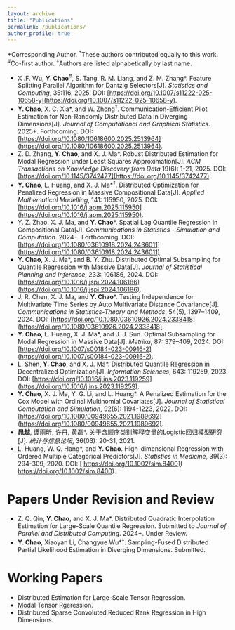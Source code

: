 ```yaml
---
layout: archive
title: "Publications"
permalink: /publications/
author_profile: true
---
```

\*Corresponding Author.
<sup>&dagger;</sup>These authors contributed equally to this work.
<sup>\#</sup>Co-first author.
<sup>‡</sup>Authors are listed alphabetically by last name.
-  X .F. Wu, **Y. Chao**<sup>\#</sup>, S. Tang,  R. M. Liang, and Z. M. Zhang\*. Feature Splitting Parallel Algorithm for Dantzig Selectors[J]. *Statistics and Computing*, 35:116, 2025. DOI: [https://doi.org/10.1007/s11222-025-10658-y](https://doi.org/10.1007/s11222-025-10658-y).
- **Y. Chao**, X. C. Xia\*, and W. Zhong<sup>‡</sup>. Communication-Efficient Pilot Estimation for Non-Randomly Distributed Data in Diverging Dimensions[J]. *Journal of Computational and Graphical Statistics*. 2025+. Forthcoming.  DOI: [https://doi.org/10.1080/10618600.2025.2513964](https://doi.org/10.1080/10618600.2025.2513964).
- Z. D. Zhang, **Y. Chao**, and X. J. Ma\*. Robust Distributed Estimation for Modal Regression under Least Squares Approximation[J]. *ACM Transactions on Knowledge Discovery from Data* 19(6): 1-21, 2025. DOI: [https://doi.org/10.1145/3742477](https://doi.org/10.1145/3742477).
- **Y. Chao**, L. Huang, and X. J. Ma\*<sup>‡</sup>. Distributed Optimization for Penalized Regression in Massive Compositional Data[J]. *Applied Mathematical Modelling*, 141: 115950, 2025. DOI:[https://doi.org/10.1016/j.apm.2025.115950](https://doi.org/10.1016/j.apm.2025.115950).
- Y. Z. Zhao, X. J. Ma, and **Y. Chao**\*. Spatial Lag Quantile Regression in Compositional Data[J]. _Communications in Statistics - Simulation and Computation_. 2024+. Forthcoming. DOI: [https://doi.org/10.1080/03610918.2024.2436011](https://doi.org/10.1080/03610918.2024.2436011).
- **Y. Chao**, X. J. Ma\*, and B. Y. Zhu. Distributed Optimal Subsampling for Quantile Regression with Massive Data[J]. _Journal of Statistical Planning and Inference_, 233: 106186, 2024. DOI: [https://doi.org/10.1016/j.jspi.2024.106186](https://doi.org/10.1016/j.jspi.2024.106186).
- J. R. Chen, X. J. Ma, and **Y. Chao**\*. Testing Independence for Multivariate Time Series by Auto Multivariate Distance Covariance[J].  _Communications in Statistics-Theory and Methods_, 54(5), 1397–1409, 2024. DOI: [https://doi.org/10.1080/03610926.2024.2338418](https://doi.org/10.1080/03610926.2024.2338418).
- **Y. Chao**, L. Huang, X. J. Ma\*, and J. J. Sun. Optimal Subsampling for Modal Regression in Massive Data[J]. _Metrika_, 87: 379–409, 2024. DOI: [https://doi.org/10.1007/s00184-023-00916-2](https://doi.org/10.1007/s00184-023-00916-2).
- L. Shen, **Y. Chao**, and X. J. Ma\*. Distributed Quantile Regression in Decentralized Optimization[J]. _Information Sciences_, 643: 119259, 2023. DOI: [https://doi.org/10.1016/j.ins.2023.119259](https://doi.org/10.1016/j.ins.2023.119259).
- **Y. Chao**, X. J. Ma, Y. G. Li, and L. Huang\*. A Penalized Estimation for the Cox Model with Ordinal Multinomial Covariates[J]. *Journal of Statistical Computation and Simulation*, 92(6): 1194-1223, 2022. DOI: [https://doi.org/10.1080/00949655.2021.1989692](https://doi.org/10.1080/00949655.2021.1989692).
- **晁越**, 谭雨昕, 许丹, 黄磊\*. 关于含顺序类别解释变量的Logistic回归模型研究[J]. *统计与信息论坛*, 36(03): 20-31, 2021. 
- L. Huang, W. Q. Hang\*, and **Y. Chao**. High-dimensional Regression with Ordered Multiple Categorical Predictors[J]. *Statistics in Medicine*, 39(3): 294-309, 2020. DOI: [ https://doi.org/10.1002/sim.8400]( https://doi.org/10.1002/sim.8400).


Papers Under Revision and Review
======
- Z. Q. Qin, **Y. Chao**, and X. J. Ma\*. Distributed Quadratic Interpolation Estimation for Large-Scale Quantile Regression. Submitted to *Journal of Parallel and Distributed Computing*. 2024+. Under Review.
- **Y. Chao**, Xiaoyan Li, Changyue Wu\*<sup>‡</sup>. Sampling-Fused Distributed Partial Likelihood Estimation in Diverging Dimensions. Submitted.

Working Papers
=======
- Distributed Estimation for Large-Scale Tensor Regression.
- Modal Tensor Rgeression.
- Distributed Sparse Convoluted Reduced Rank Regression in High Dimensions.





